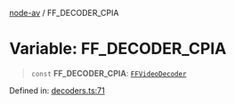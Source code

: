 [node-av](../globals.md) / FF\_DECODER\_CPIA

# Variable: FF\_DECODER\_CPIA

> `const` **FF\_DECODER\_CPIA**: [`FFVideoDecoder`](../type-aliases/FFVideoDecoder.md)

Defined in: [decoders.ts:71](https://github.com/seydx/av/blob/f8631fc881b394300b1479f511d55cf1c370a87f/src/constants/decoders.ts#L71)
